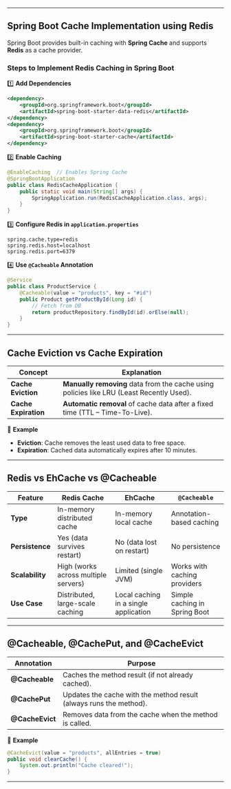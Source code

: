 
---
## **Spring Boot Cache Implementation using Redis**

Spring Boot provides built-in caching with **Spring Cache** and supports **Redis** as a cache provider.

### **Steps to Implement Redis Caching in Spring Boot**

1️⃣ **Add Dependencies**

```xml
<dependency>
    <groupId>org.springframework.boot</groupId>
    <artifactId>spring-boot-starter-data-redis</artifactId>
</dependency>
<dependency>
    <groupId>org.springframework.boot</groupId>
    <artifactId>spring-boot-starter-cache</artifactId>
</dependency>
```

2️⃣ **Enable Caching**

```java
@EnableCaching  // Enables Spring Cache
@SpringBootApplication
public class RedisCacheApplication {
    public static void main(String[] args) {
        SpringApplication.run(RedisCacheApplication.class, args);
    }
}
```

3️⃣ **Configure Redis in `application.properties`**

```properties
spring.cache.type=redis
spring.redis.host=localhost
spring.redis.port=6379
```

4️⃣ **Use `@Cacheable` Annotation**

```java
@Service
public class ProductService {
    @Cacheable(value = "products", key = "#id")
    public Product getProductById(Long id) {
        // Fetch from DB
        return productRepository.findById(id).orElse(null);
    }
}
```

---

## **Cache Eviction vs Cache Expiration**

|Concept|Explanation|
|---|---|
|**Cache Eviction**|**Manually removing** data from the cache using policies like LRU (Least Recently Used).|
|**Cache Expiration**|**Automatic removal** of cache data after a fixed time (TTL – Time-To-Live).|

🔹 **Example**

- **Eviction**: Cache removes the least used data to free space.
- **Expiration**: Cached data automatically expires after 10 minutes.

---

## **Redis vs EhCache vs @Cacheable**

| Feature         | Redis Cache                          | EhCache                               | `@Cacheable`                  |
| --------------- | ------------------------------------ | ------------------------------------- | ----------------------------- |
| **Type**        | In-memory distributed cache          | In-memory local cache                 | Annotation-based caching      |
| **Persistence** | Yes (data survives restart)          | No (data lost on restart)             | No persistence                |
| **Scalability** | High (works across multiple servers) | Limited (single JVM)                  | Works with caching providers  |
| **Use Case**    | Distributed, large-scale caching     | Local caching in a single application | Simple caching in Spring Boot |

---

## **@Cacheable, @CachePut, and @CacheEvict**

|Annotation|Purpose|
|---|---|
|**@Cacheable**|Caches the method result (if not already cached).|
|**@CachePut**|Updates the cache with the method result (always runs the method).|
|**@CacheEvict**|Removes data from the cache when the method is called.|

🔹 **Example**

```java
@CacheEvict(value = "products", allEntries = true)
public void clearCache() {
    System.out.println("Cache cleared!");
}
```


---